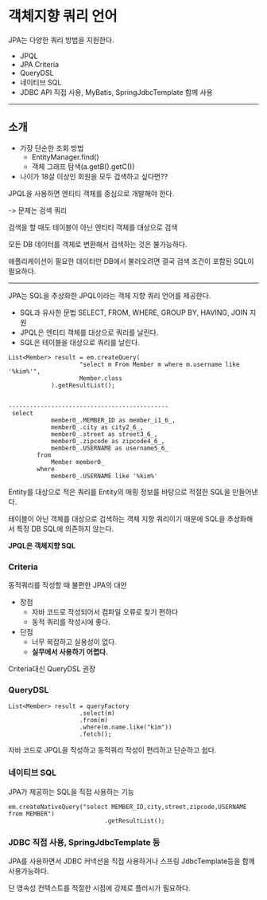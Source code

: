 # 객체지향 쿼리 언어 

JPA는 다양한 쿼리 방법을 지원한다.

+ JPQL
+ JPA Criteria
+ QueryDSL
+ 네이티브 SQL
+ JDBC API 직접 사용, MyBatis, SpringJdbcTemplate 함께 사용

---

## 소개

+ 가장 단순한 조회 방법
  + EntityManager.find()
  + 객체 그래프 탐색(a.getB().getC())
+ 나이가 18살 이상인 회원을 모두 검색하고 싶다면??

JPQL을 사용하면 엔티티 객체를 중심으로 개발해야 한다.

-> 문제는 검색 쿼리

검색을 할 때도 테이블이 아닌 엔티티 객체를 대상으로 검색

모든 DB 데이터를 객체로 변환해서 검색하는 것은 불가능하다.

애플리케이션이 필요한 데이터만 DB에서 불러오려면 결국 검색 조건이 포함된 SQL이 필요하다.

---

JPA는 SQL을 추상화한 JPQL이라는 객체 지향 쿼리 언어를 제공한다.

+ SQL과 유사한 문법 SELECT, FROM, WHERE, GROUP BY, HAVING, JOIN 지원
+ JPQL은 엔티티 객체를 대상으로 쿼리를 날린다.
+ SQL은 테이블을 대상으로 쿼리를 날린다.

```text
List<Member> result = em.createQuery(
                    "select m From Member m where m.username like '%kim%'",
                    Member.class
            ).getResultList();
            
            
---------------------------------------------
 select
            member0_.MEMBER_ID as member_i1_6_,
            member0_.city as city2_6_,
            member0_.street as street3_6_,
            member0_.zipcode as zipcode4_6_,
            member0_.USERNAME as username5_6_ 
        from
            Member member0_ 
        where
            member0_.USERNAME like '%kim%'
```

Entity를 대상으로 적은 쿼리를 Entity의 매핑 정보를 바탕으로 적절한 SQL을 만들어낸다.


테이블이 아닌 객체를 대상으로 검색하는 객체 지향 쿼리이기 때문에 SQL을 추상화해서 특정 DB SQL에 의존하지 않는다.

**JPQL은 객체지향 SQL**


### Criteria

동적쿼리를 작성할 때 불편한 JPA의 대안

+ 장점
  + 자바 코드로 작성되어서 컴파일 오류로 찾기 편하다
  + 동적 쿼리를 작성시에 좋다.
+ 단점
  + 너무 복잡하고 실용성이 없다.
  + **실무에서 사용하기 어렵다.**

Criteria대신 QueryDSL 권장

### QueryDSL


```text
List<Member> result = queryFactory
                    .select(m)
                    .from(m)
                    .where(m.name.like("kim"))
                    .fetch();
```

자바 코드로 JPQL을 작성하고 동적쿼리 작성이 편리하고 단순하고 쉽다.

### 네이티브 SQL

JPA가 제공하는 SQL을 직접 사용하는 기능

```text
em.createNativeQuery("select MEMBER_ID,city,street,zipcode,USERNAME from MEMBER")
                           .getResultList();
```

### JDBC 직접 사용, SpringJdbcTemplate 등

JPA를 사용하면서 JDBC 커넥션을 직접 사용하거나 스프링 JdbcTemplate등을 함께 사용가능하다.

단 영속성 컨텍스트를 적절한 시점에 강제로 플러시가 필요하다.



